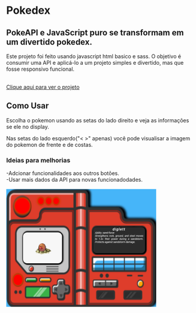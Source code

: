 # Pokedex
<h2>
PokeAPI e JavaScript puro se transformam em um divertido pokedex.
</h2>
Este projeto foi feito  usando javascript html basico e sass. O objetivo é consumir uma API e aplicá-lo a um projeto simples e divertido,
mas que fosse responsivo funcional.
<br/>
<br/>

<a href="https://helderssanto.github.io/Pokedex/">Clique aqui para ver o projeto</a>

## Como Usar
Escolha o pokemon usando as setas do lado direito e veja as informações se ele no display.

Nas setas do lado esquerdo("<  >" apenas) você pode visualisar a imagem do pokemon de frente e de costas.


<h3>Ideias para melhorias</h3>
-Adcionar funcionalidades aos outros botões.
<br/>
-Usar mais dados da API para novas funcionadodades.

<br/>
<br/>

<img src=Pokedex.png width=400px/>
